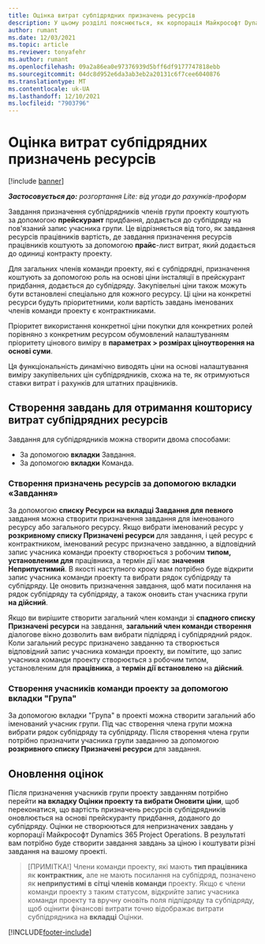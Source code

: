 ```yaml
---
title: Оцінка витрат субпідрядних призначень ресурсів
description: У цьому розділі пояснюється, як корпорація Майкрософт Dynamics 365 Project Operations обчислює оцінку витрат субпідрядних призначень ресурсів.
author: rumant
ms.date: 12/03/2021
ms.topic: article
ms.reviewer: tonyafehr
ms.author: rumant
ms.openlocfilehash: 09a2a86ea0e97376939d5bff6df9177747818ebb
ms.sourcegitcommit: 04dc8d952e6da3ab3eb2a20131c6f7cee6040876
ms.translationtype: MT
ms.contentlocale: uk-UA
ms.lasthandoff: 12/10/2021
ms.locfileid: "7903796"
---
```

# <a name="cost-estimation-of-subcontracted-resource-assignments"></a>Оцінка витрат субпідрядних призначень ресурсів

[!include [banner](../../includes/dataverse-preview.md)]

_**Застосовується до:** розгортання Lite: від угоди до рахунків-проформ_

Завдання призначення субпідрядників членів групи проекту коштують за допомогою **прейскурант** придбання, додається до субпідряду на пов'язаний запис учасника групи. Це відрізняється від того, як завдання ресурсів працівників вартість, де завдання призначення ресурсів працівників коштують за допомогою **прайс**-лист витрат, який додається до одиниці контракту проекту. 

Для загальних членів команди проекту, які є субпідрядні, призначення коштують за допомогою роль на основі ціни інсталяції в прейскурант придбання, додається до субпідряду. Закупівельні ціни також можуть бути встановлені спеціально для кожного ресурсу. Ці ціни на конкретні ресурси будуть пріоритетними, коли вартість завдань іменованих членів команди проекту є контрактниками. 

Пріоритет використання конкретної ціни покупки для конкретних ролей порівняно з конкретним ресурсом обумовлений налаштуванням пріоритету цінового виміру в **параметрах > розмірах ціноутворення на основі суми**.

Ця функціональність динамічно виводять ціни на основі налаштування виміру закупівельних цін субпідрядників, схожа на те, як отримуються ставки витрат і рахунків для штатних працівників. 

## <a name="creating-task-assignments-for-getting-cost-estimates-of-subcontractor-resources"></a>Створення завдань для отримання кошторису витрат субпідрядних ресурсів

Завдання для субпідрядників можна створити двома способами: 
- За допомогою **вкладки** Завдання.
- За допомогою **вкладки** Команда.

### <a name="creating-resources-assignments-using-the-tasks-tab"></a>Створення призначень ресурсів за допомогою вкладки «Завдання»
За допомогою **списку Ресурси на вкладці Завдання для** **певного** завдання можна створити призначення завдання для іменованого ресурсу або загального ресурсу. Якщо вибрати іменований ресурс у **розкривному списку Призначені ресурси** для завдання, і цей ресурс є контрактником, іменований ресурс призначено завданню, а відповідний запис учасника команди проекту створюється з робочим **типом, установленим для** працівника, а термін дії має **значення** **Неприпустимий**. В якості наступного кроку вам потрібно буде відкрити запис учасника команди проекту та вибрати рядок субпідряду та субпідряду. Це оновить призначення завдання, щоб мати посилання на рядок субпідряду та субпідряду, а також оновить стан учасника групи **на дійсний**.

Якщо ви вирішите створити загальний член команди зі **спадного списку Призначені ресурси** на завдання, **загальний член команди створення** діалогове вікно дозволить вам вибрати підпідряд і субпідрядний рядок. Коли загальний ресурс призначено завданню та створюється відповідний запис учасника команди проекту, ви помітите, що запис учасника команди проекту створюється з робочим типом, установленим для **працівника**, а **термін дії встановлено** на **дійсний**.

### <a name="creating-project-team-members-using-the-team-tab"></a>Створення учасників команди проекту за допомогою вкладки "Група"
За допомогою вкладки "Група" в проекті можна створити загальний або іменований учасник групи. Під час створення члена групи можна вибрати рядок субпідряду та субпідряду. Після створення члена групи потрібно призначити учасника групи завданню за допомогою **розкривного списку Призначені ресурси** для завдання. 

## <a name="updating-estimates"></a>Оновлення оцінок
Після призначення учасників групи проекту завданням потрібно перейти **на вкладку Оцінки проекту та вибрати Оновити** **ціни**, щоб переконатися, що вартість призначень ресурсів субпідрядників оновлюється на основі прейскуранту придбання, доданого до субпідряду. Оцінки не створюються для непризначених завдань у корпорації Майкрософт Dynamics 365 Project Operations. В результаті вам потрібно буде створити завдання завдань за ціною і коштувати різні завдання на вашому проекті. 

> [ПРИМІТКА!] Члени команди проекту, які мають **тип працівника** як **контрактник,** але не мають посилання на субпідряд, позначено як **неприпустимі в** **сітці членів команди** проекту. Якщо є члени команди проекту з таким статусом, відкрийте запис учасника команди проекту та вручну оновіть поля підпідряду та субпідряду, щоб оцінити фінансові витрати точно відображає витрати субпідрядника на **вкладці** Оцінки. 


[!INCLUDE[footer-include](../../includes/footer-banner.md)]
